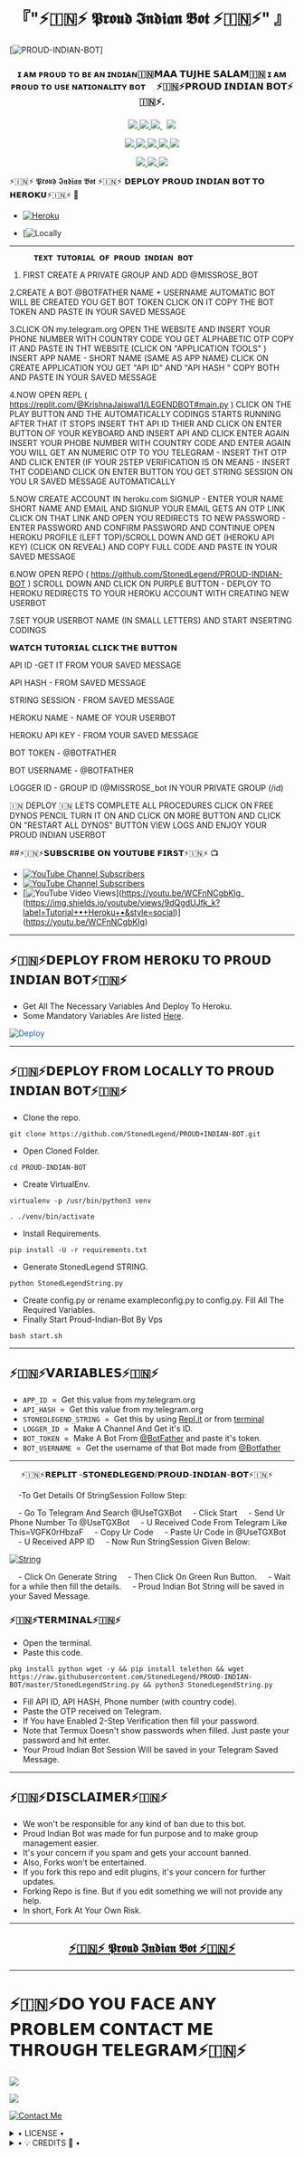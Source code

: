
<h1 align="center">
<b> 『"⚡🇮🇳⚡ 𝕻𝖗𝖔𝖚𝖉 𝕴𝖓𝖉𝖎𝖆𝖓 𝕭𝖔𝖙 ⚡🇮🇳⚡" 』 </b>
</h1> 

[![PROUD-INDIAN-BOT](https://telegra.ph/file/8c3296520865d74522cd0.jpg)]


<h3 align="center">
<b>ɪ ᴀᴍ ᴘʀᴏᴜᴅ ᴛᴏ ʙᴇ ᴀɴ ɪɴᴅɪᴀɴ🇮🇳𝗠𝗔𝗔 𝗧𝗨𝗝𝗛𝗘 𝗦𝗔𝗟𝗔𝗠🇮🇳 ɪ ᴀᴍ ᴘʀᴏᴜᴅ ᴛᴏ ᴜsᴇ ɴᴀᴛɪᴏɴᴀʟɪᴛʏ ʙᴏᴛ
    ⚡🇮🇳⚡𝗣𝗥𝗢𝗨𝗗 𝗜𝗡𝗗𝗜𝗔𝗡 𝗕𝗢𝗧⚡🇮🇳⚡.</b>

</h3>
<p align="center">
<a href="https://github.com/StonedLegend/PROUD-INDIAN-BOT" alt="GitHub closed issues"> <img src="https://img.shields.io/github/issues-closed-raw/StonedLegend/PROUD-INDIAN-BOT?style=flat&logo=github&color=success" /> </a> 
<a href="https://github.com/StonedLegend/PROUD-INDIAN-BOT/network/members" alt="GitHub forks"> <img src="https://img.shields.io/github/forks/StonedLegend/PROUD-INDIAN-BOT?label=Forks&logo=github" /> </a>
<a href="https://github.com/StonedLegend/PROUD-INDIAN-BOT" alt="GitHub closed pull requests"> <img src="https://img.shields.io/github/issues-pr-closed-raw/StonedLegend/PROUD-INDIAN-BOT?color=success" /> </a>  
<a href="https://github.com/StonedLegend/PROUD-INDIAN-BOT" alt="GitHub issues"> <img src="https://img.shields.io/github/issues-raw/StonedLegend/PROUD-INDIAN-BOT?style=flat&logo=github&color=yellow" /> </a>
<p align="center">
<a href="https://github.com/StonedLegend/PROUD-INDIAN-BOT" alt="GitHub release (latest by date including pre-releases)"> <img src="https://img.shields.io/github/v/release/StonedLegend/PROUD-INDIAN-BOT?include_prereleases?style=flat&logo=github" /> </a>
<a href="https://www.python.org/" alt="made-with-python"> <img src="https://img.shields.io/badge/Made%20with-Python-1f425f.svg?style=flat&logo=python&color=blue" /> </a>
<a href="https://github.com/StonedLegend/PROUD-INDIAN-BOT" alt="Docker!"> <img src="https://aleen42.github.io/badges/src/docker.svg" /> </a>
<a href="https://github.com/StonedLegend/PROUD-INDIAN-BOT" alt="GitHub repo size"> <img src="https://img.shields.io/github/repo-size/StonedLegend/PROUD-INDIAN-BOT" /> </a>
<a href="https://github.com/StonedLegend/PROUD-INDIAN-BOT/blob/master/LICENSE" alt="GPLv3 license"> <img src="https://img.shields.io/badge/License-GPLv3-blue.svg" /> </a>
<p align="center">
<a href="https://t.me/proud_indian_bot" alt="Telegram!"> <img src="https://aleen42.github.io/badges/src/telegram.svg" /> </a>
<a href="https://github.com/StonedLegend/PROUD-INDIAN-BOT/graphs/commit-activity" alt="Maintenance"> <img src="https://img.shields.io/badge/Maintained%3F-yes-green.svg" /> </a>
<a href="https://makeapullrequest.com" alt="PRs Welcome"> <img src="https://img.shields.io/badge/PRs-welcome-brightgreen.svg?style=flat-square" /> </a>
</p>
⚡🇮🇳⚡ 𝕻𝖗𝖔𝖚𝖉 𝕴𝖓𝖉𝖎𝖆𝖓 𝕭𝖔𝖙 ⚡🇮🇳⚡
𝗗𝗘𝗣𝗟𝗢𝗬 𝗣𝗥𝗢𝗨𝗗 𝗜𝗡𝗗𝗜𝗔𝗡 𝗕𝗢𝗧 𝗧𝗢 𝗛𝗘𝗥𝗢𝗞𝗨⚡🇮🇳⚡ 🚀







- [![Heroku](https://telegra.ph/file/27bb84639280c7c36a0b8.jpg)](#Deploy-To-Heroku) 

- [![Locally](#Deploy-Locally) 

------

          𝗧𝗘𝗫𝗧 𝗧𝗨𝗧𝗢𝗥𝗜𝗔𝗟 𝗢𝗙 𝗣𝗥𝗢𝗨𝗗 𝗜𝗡𝗗𝗜𝗔𝗡 𝗕𝗢𝗧

1. FIRST CREATE A PRIVATE GROUP AND ADD @MISSROSE_BOT 

2.CREATE A BOT
@BOTFATHER
NAME + USERNAME
AUTOMATIC BOT WILL BE CREATED
YOU GET BOT TOKEN CLICK ON IT COPY THE BOT TOKEN AND PASTE IN YOUR SAVED MESSAGE

3.CLICK ON my.telegram.org 
OPEN THE WEBSITE AND INSERT YOUR PHONE NUMBER WITH COUNTRY CODE 
YOU GET ALPHABETIC OTP 
COPY IT AND PASTE IN THT WEBSITE 
(CLICK ON "APPLICATION TOOLS" )
INSERT APP NAME - 
SHORT NAME (SAME AS APP NAME) CLICK ON CREATE APPLICATION
YOU GET "API ID" AND "API HASH "
COPY BOTH AND PASTE IN YOUR SAVED  MESSAGE

4.NOW OPEN REPL ( https://replit.com/@KrishnaJaiswal1/LEGENDBOT#main.py )
CLICK ON THE PLAY BUTTON AND THE AUTOMATICALLY CODINGS STARTS RUNNING
AFTER THAT IT STOPS INSERT THT API ID THIER AND CLICK ON ENTER BUTTON OF YOUR KEYBOARD
AND INSERT API AND CLICK ENTER AGAIN
INSERT YOUR PHOBE NUMBER WITH COUNTRY CODE AND ENTER AGAIN
YOU WILL GET AN NUMERIC OTP TO YOU TELEGRAM -  INSERT THT OTP AND CLICK ENTER (IF YOUR 2STEP VERIFICATION IS ON MEANS - INSERT THT CODE)AND CLICK ON ENTER BUTTON
YOU GET STRING SESSION ON YOU LR SAVED MESSAGE AUTOMATICALLY

5.NOW CREATE ACCOUNT IN heroku.com
SIGNUP - ENTER YOUR NAME SHORT NAME AND EMAIL
AND SIGNUP
YOUR EMAIL GETS AN OTP LINK
CLICK ON THAT LINK AND OPEN YOU REDIRECTS TO NEW PASSWORD - ENTER PASSWORD AND CONFIRM PASSWORD AND CONTINUE 
OPEN HEROKU PROFILE (LEFT TOP)/SCROLL DOWN AND GET (HEROKU API KEY) (CLICK ON REVEAL) AND COPY FULL CODE AND PASTE IN YOUR SAVED MESSAGE 

6.NOW OPEN REPO ( https://github.com/StonedLegend/PROUD-INDIAN-BOT ) SCROLL DOWN AND CLICK ON PURPLE BUTTON - DEPLOY TO HEROKU 
REDIRECTS TO YOUR HEROKU ACCOUNT WITH CREATING NEW USERBOT 

7.SET YOUR USERBOT NAME (IN SMALL LETTERS)
 AND START INSERTING CODINGS
 
 𝗪𝗔𝗧𝗖𝗛 𝗧𝗨𝗧𝗢𝗥𝗜𝗔𝗟
 𝗖𝗟𝗜𝗖𝗞 𝗧𝗛𝗘 𝗕𝗨𝗧𝗧𝗢𝗡

 
 API ID -GET IT FROM YOUR SAVED MESSAGE
 
 API HASH - FROM SAVED MESSAGE
 
 STRING SESSION - FROM SAVED MESSAGE
 
 HEROKU NAME - NAME OF YOUR USERBOT
 
 HEROKU API KEY - FROM YOUR SAVED MESSAGE 
 
 BOT TOKEN - @BOTFATHER
 
 BOT USERNAME - @BOTFATHER
 
 LOGGER ID - GROUP ID (@MISSROSE_bot IN YOUR PRIVATE GROUP (/id) 
 

 🇮🇳 DEPLOY 🇮🇳
 LETS COMPLETE ALL PROCEDURES 
 CLICK ON FREE DYNOS PENCIL TURN IT ON AND CLICK ON MORE BUTTON AND CLICK ON "RESTART ALL   DYNOS" BUTTON 
 VIEW LOGS AND 
 ENJOY YOUR PROUD INDIAN USERBOT

##⚡🇮🇳⚡𝗦𝗨𝗕𝗦𝗖𝗥𝗜𝗕𝗘 𝗢𝗡 𝗬𝗢𝗨𝗧𝗨𝗕𝗘 𝗙𝗜𝗥𝗦𝗧⚡🇮🇳⚡ 📺
- [![YouTube Channel Subscribers](https://img.shields.io/youtube/channel/subscribers/UCvp8PY25PTRhFDZjLv3sVfg?style=social)](https://youtube.com/channel/UC-4mVE6HjhtYygaf2l5DHvA)
- [![YouTube Channel Subscribers](https://img.shields.io/youtube/channel/subscribers/UCvp8PY25PTRhFDZjLv3sVfg?style=social)](https://youtube.com/channel/UC6mPMgj0gKjaGzL_55hFF-A)
- [![YouTube Video Views](https://img.shields.io/youtube/views/9dQgdUJfk_k?label=Tutorial+•+Heroku+•&style=social)](https://youtu.be/WCFnNCgbKIg_ (https://img.shields.io/youtube/views/9dQgdUJfk_k?label=Tutorial+•+Heroku+•&style=social)](https://youtu.be/WCFnNCgbKIg)

------
## ⚡🇮🇳⚡𝗗𝗘𝗣𝗟𝗢𝗬 𝗙𝗥𝗢𝗠 𝗛𝗘𝗥𝗢𝗞𝗨 𝗧𝗢 𝗣𝗥𝗢𝗨𝗗 𝗜𝗡𝗗𝗜𝗔𝗡 𝗕𝗢𝗧⚡🇮🇳⚡
- Get All The Necessary Variables And Deploy To Heroku.
- Some Mandatory Variables Are listed [Here](#Variables). 

<a href="https://dashboard.heroku.com/new?button-url=https%3A%2F%2Fgithub.com%2StonedLegend%2FPROUD-INDIAN-BOT&template=https%3A%2F%2Fgithub.com%2FStonedLegend%2FPROUD-INDIAN-BOT" rel="nofollow" style="background-color: initial; box-sizing: border-box; color: #0366d6; text-decoration-line: none;"><img alt="Deploy" data-canonical-src="https://www.herokucdn.com/deploy/button.svg" src="https://camo.githubusercontent.com/83b0e95b38892b49184e07ad572c94c8038323fb/68747470733a2f2f7777772e6865726f6b7563646e2e636f6d2f6465706c6f792f627574746f6e2e737667" style="border-style: none; box-sizing: initial; max-width: 100%;" /></a></div>
</a> 

------
## ⚡🇮🇳⚡𝗗𝗘𝗣𝗟𝗢𝗬 𝗙𝗥𝗢𝗠 𝗟𝗢𝗖𝗔𝗟𝗟𝗬 𝗧𝗢 𝗣𝗥𝗢𝗨𝗗 𝗜𝗡𝗗𝗜𝗔𝗡 𝗕𝗢𝗧⚡🇮🇳⚡ 

- Clone the repo. 

`git clone https://github.com/StonedLegend/PROUD+INDIAN-BOT.git`
- Open Cloned Folder. 

`cd PROUD-INDIAN-BOT`
- Create VirtualEnv. 

`virtualenv -p /usr/bin/python3 venv` 

`. ./venv/bin/activate`
- Install Requirements. 

`pip install -U -r requirements.txt`
- Generate StonedLegend STRING. 

`python StonedLegendString.py`
- Create config.py or rename exampleconfig.py to config.py. Fill All The Required Variables.
- Finally Start Proud-Indian-Bot By Vps 

`bash start.sh` 

--------- 

## ⚡🇮🇳⚡𝗩𝗔𝗥𝗜𝗔𝗕𝗟𝗘𝗦⚡🇮🇳⚡ 

- `APP_ID`  =  Get this value from my.telegram.org
- `API_HASH`  =  Get this value from my.telegram.org
- `STONEDLEGEND_STRING`  =  Get this by using [Repl.it](#Repl) or from [terminal](#Terminal)
- `LOGGER_ID`  =  Make A Channel And Get it's ID.
- `BOT_TOKEN`  =  Make A Bot From [@BotFather](https://t.me/botfather) and paste it's token.
- `BOT_USERNAME`  =  Get the username of that Bot made from [@Botfather](https://t.me/botfather) 

------
     ⚡🇮🇳⚡𝗥𝗘𝗣𝗟𝗜𝗧 -𝗦𝗧𝗢𝗡𝗘𝗗𝗟𝗘𝗚𝗘𝗡𝗗/𝗣𝗥𝗢𝗨𝗗-𝗜𝗡𝗗𝗜𝗔𝗡-𝗕𝗢𝗧⚡🇮🇳⚡


    -To Get Details Of StringSession Follow Step: 

    - Go To Telegram And Search @UseTGXBot
    - Click Start
    - Send Ur Phone Number To @UseTGXBot
    - U Received Code From Telegram Like This=VGFK0rHbzaF
    - Copy Ur Code
    - Paste Ur Code in @UseTGXBot
    - U Received APP ID
    - Now Run StringSession Given Below:
   

[![String](https://telegra.ph/file/c78f19f933664bc87cf4a.jpg)](https://replit.com/@StonedLegend/PROUD-INDIAN-BOT#main.py) 

    - Click On Generate String
    - Then Click On Green Run Button.
    - Wait for a while then fill the details.
    - Proud Indian Bot String will be saved in your Saved Message.


### ⚡🇮🇳⚡𝗧𝗘𝗥𝗠𝗜𝗡𝗔𝗟⚡🇮🇳⚡
- Open the terminal.
- Paste this code. 

`pkg install python wget -y && pip install telethon && wget https://raw.githubusercontent.com/StonedLegend/PROUD-INDIAN-BOT/master/StonedLegendString.py && python3 StonedLegendString.py`
- Fill API ID, API HASH, Phone number (with country code).
- Paste the OTP received on Telegram.
- If You have Enabled 2-Step Verification then fill your password.
- Note that Termux Doesn't show passwords when filled. Just paste your password and hit enter.
- Your Proud Indian Bot Session Will be saved in your Telegram Saved Message.


------
## ⚡🇮🇳⚡𝗗𝗜𝗦𝗖𝗟𝗔𝗜𝗠𝗘𝗥⚡🇮🇳⚡
- We won't be responsible for any kind of ban due to this bot.
- Proud Indian Bot was made for fun purpose and to make group management easier.
- It's your concern if you spam and gets your account banned.
- Also, Forks won't be entertained.
- If you fork this repo and edit plugins, it's your concern for further updates.
- Forking Repo is fine. But if you edit something we will not provide any help.
- In short, Fork At Your Own Risk. 

------ 

<h2 align="center"> <a href="https://github.com/StonedLegend/PROUD-INDIAN-BOT">⚡🇮🇳⚡ 𝕻𝖗𝖔𝖚𝖉 𝕴𝖓𝖉𝖎𝖆𝖓 𝕭𝖔𝖙 ⚡🇮🇳⚡</a></h2> 

------------
# ⚡🇮🇳⚡𝗗𝗢 𝗬𝗢𝗨 𝗙𝗔𝗖𝗘 𝗔𝗡𝗬 𝗣𝗥𝗢𝗕𝗟𝗘𝗠 𝗖𝗢𝗡𝗧𝗔𝗖𝗧 𝗠𝗘 𝗧𝗛𝗥𝗢𝗨𝗚𝗛 𝗧𝗘𝗟𝗘𝗚𝗥𝗔𝗠⚡🇮🇳⚡ 

<a href="https://t.me/PROUD_INDIAN_BOT"><img src="https://img.shields.io/badge/𝗦𝗧𝗢𝗡𝗘𝗗-𝗟𝗘𝗚𝗘𝗡𝗗%20𝗚𝗥𝗢𝗨𝗣-blue.svg?style=for-the-badge&logo=Telegram"></a> 

<a href="https://t.me/AGORA_SWAMY"><img src="https://img.shields.io/badge/𝗠𝗔𝗦𝗧𝗘𝗥%20𝗔𝗚𝗢𝗥𝗔-blue.svg?style=for-the-badge&logo=Telegram"></a>


[![Contact Me](https://img.shields.io/badge/Telegram-𝗖𝗥𝗘𝗔𝗧𝗢𝗥%20-informational)](https://.me/SHAAN_SWAMY)


<details> 

  <summary> • LICENSE • </summary> 

![](https://www.gnu.org/graphics/gplv3-or-later.png) 

StonedLegend 

Poject [PROUD-INDIAN-BOT](https://github.com/StonedLegend/PROUD-INDIAN-BOT) is free software: you can redistribute it and/or modify 

it under the terms of the GNU General Public License as published by 

the Free Software Foundation, either version 3 of the License, or 

(at your option) any later version. 

This program is distributed in the hope that it will be useful, 

but WITHOUT ANY WARRANTY; without even the implied warranty of 

MERCHANTABILITY or FITNESS FOR A PARTICULAR PURPOSE.  See the 

GNU General Public License for more details. 

You should have received a copy of the GNU General Public License 

along with this program. If not, see <https://www.gnu.org/licenses/>. 

</details> 

<details> 

  <summary> • 💡 CREDITS 💞 • </summary>

  <a href="https://t.me/@divya_9955"><img src="https://img.shields.io/badge/𝗠𝘀•𝗟𝗘𝗚𝗘𝗡𝗗𝗚𝗜𝗥𝗟_%20-orange.svg?style=for-the-badge&logo=Telegram"></a>
  
 <a href="https://t.me/@agora_swamy"><img src="https://img.shields.io/badge/𝗠𝗿•𝗔𝗚𝗢𝗥𝗔%20-white.svg?style=for-the-badge&logo=Telegram"></a>
 
 <a href="https://t.me/@legendboy_op"><img src="https://img.shields.io/badge/𝗠𝗿•𝗟𝗘𝗚𝗘𝗡𝗗𝗕𝗢𝗬_%20-darkgreen.svg?style=for-the-badge&logo=Telegram"></a>
  

